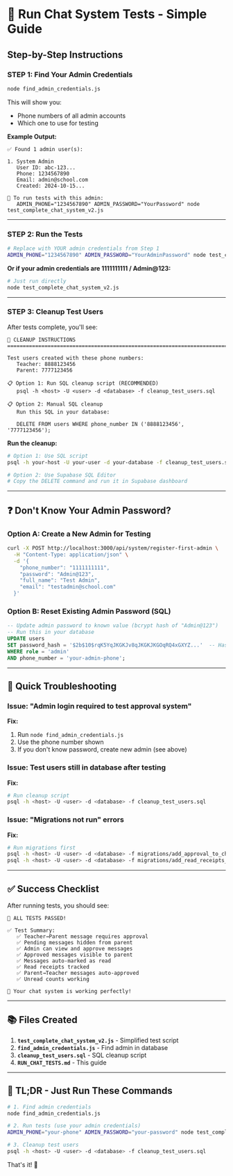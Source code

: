 # 🚀 Run Chat System Tests - Simple Guide

## Step-by-Step Instructions

### **STEP 1: Find Your Admin Credentials**

```bash
node find_admin_credentials.js
```

This will show you:

- Phone numbers of all admin accounts
- Which one to use for testing

**Example Output:**

```
✅ Found 1 admin user(s):

1. System Admin
   User ID: abc-123...
   Phone: 1234567890
   Email: admin@school.com
   Created: 2024-10-15...

📌 To run tests with this admin:
   ADMIN_PHONE="1234567890" ADMIN_PASSWORD="YourPassword" node test_complete_chat_system_v2.js
```

---

### **STEP 2: Run the Tests**

```bash
# Replace with YOUR admin credentials from Step 1
ADMIN_PHONE="1234567890" ADMIN_PASSWORD="YourAdminPassword" node test_complete_chat_system_v2.js
```

**Or if your admin credentials are 1111111111 / Admin@123:**

```bash
# Just run directly
node test_complete_chat_system_v2.js
```

---

### **STEP 3: Cleanup Test Users**

After tests complete, you'll see:

```
🧹 CLEANUP INSTRUCTIONS
================================================================================

Test users created with these phone numbers:
   Teacher: 8888123456
   Parent: 7777123456

📋 Option 1: Run SQL cleanup script (RECOMMENDED)
   psql -h <host> -U <user> -d <database> -f cleanup_test_users.sql

📋 Option 2: Manual SQL cleanup
   Run this SQL in your database:

   DELETE FROM users WHERE phone_number IN ('8888123456', '7777123456');
```

**Run the cleanup:**

```bash
# Option 1: Use SQL script
psql -h your-host -U your-user -d your-database -f cleanup_test_users.sql

# Option 2: Use Supabase SQL Editor
# Copy the DELETE command and run it in Supabase dashboard
```

---

## ❓ Don't Know Your Admin Password?

### **Option A: Create a New Admin for Testing**

```bash
curl -X POST http://localhost:3000/api/system/register-first-admin \
  -H "Content-Type: application/json" \
  -d '{
    "phone_number": "1111111111",
    "password": "Admin@123",
    "full_name": "Test Admin",
    "email": "testadmin@school.com"
  }'
```

### **Option B: Reset Existing Admin Password (SQL)**

```sql
-- Update admin password to known value (bcrypt hash of "Admin@123")
-- Run this in your database
UPDATE users
SET password_hash = '$2b$10$rqK5YqJKGKJv8qJKGKJKGOqRQ4xGXYZ...'  -- Hash of "Admin@123"
WHERE role = 'admin'
AND phone_number = 'your-admin-phone';
```

---

## 🎯 Quick Troubleshooting

### Issue: "Admin login required to test approval system"

**Fix:**

1. Run `node find_admin_credentials.js`
2. Use the phone number shown
3. If you don't know password, create new admin (see above)

### Issue: Test users still in database after testing

**Fix:**

```bash
# Run cleanup script
psql -h <host> -U <user> -d <database> -f cleanup_test_users.sql
```

### Issue: "Migrations not run" errors

**Fix:**

```bash
# Run migrations first
psql -h <host> -U <user> -d <database> -f migrations/add_approval_to_chat_messages.sql
psql -h <host> -U <user> -d <database> -f migrations/add_read_receipts_to_chat.sql
```

---

## ✅ Success Checklist

After running tests, you should see:

```
🎉 ALL TESTS PASSED!

✅ Test Summary:
   ✅ Teacher→Parent message requires approval
   ✅ Pending messages hidden from parent
   ✅ Admin can view and approve messages
   ✅ Approved messages visible to parent
   ✅ Messages auto-marked as read
   ✅ Read receipts tracked
   ✅ Parent→Teacher messages auto-approved
   ✅ Unread counts working

🎊 Your chat system is working perfectly!
```

---

## 📚 Files Created

1. **`test_complete_chat_system_v2.js`** - Simplified test script
2. **`find_admin_credentials.js`** - Find admin in database
3. **`cleanup_test_users.sql`** - SQL cleanup script
4. **`RUN_CHAT_TESTS.md`** - This guide

---

## 🚀 TL;DR - Just Run These Commands

```bash
# 1. Find admin credentials
node find_admin_credentials.js

# 2. Run tests (use your admin credentials)
ADMIN_PHONE="your-phone" ADMIN_PASSWORD="your-password" node test_complete_chat_system_v2.js

# 3. Cleanup test users
psql -h <host> -U <user> -d <database> -f cleanup_test_users.sql
```

That's it! 🎉
